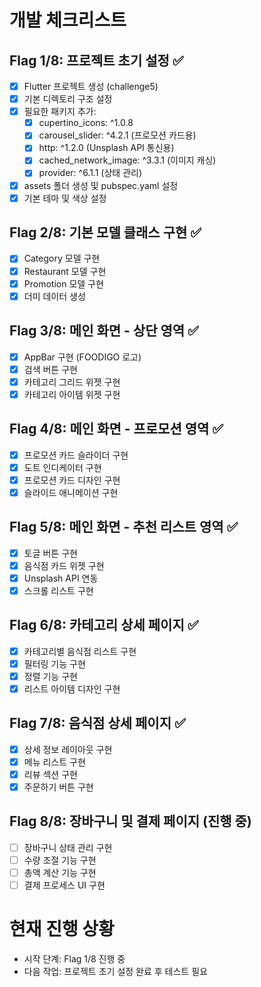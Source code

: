 # 개발 체크리스트

## Flag 1/8: 프로젝트 초기 설정 ✅
- [x] Flutter 프로젝트 생성 (challenge5)
- [x] 기본 디렉토리 구조 설정
- [x] 필요한 패키지 추가:
  - [x] cupertino_icons: ^1.0.8
  - [x] carousel_slider: ^4.2.1 (프로모션 카드용)
  - [x] http: ^1.2.0 (Unsplash API 통신용)
  - [x] cached_network_image: ^3.3.1 (이미지 캐싱)
  - [x] provider: ^6.1.1 (상태 관리)
- [x] assets 폴더 생성 및 pubspec.yaml 설정
- [x] 기본 테마 및 색상 설정

## Flag 2/8: 기본 모델 클래스 구현 ✅
- [x] Category 모델 구현
- [x] Restaurant 모델 구현
- [x] Promotion 모델 구현
- [x] 더미 데이터 생성

## Flag 3/8: 메인 화면 - 상단 영역 ✅
- [x] AppBar 구현 (FOODIGO 로고)
- [x] 검색 버튼 구현
- [x] 카테고리 그리드 위젯 구현
- [x] 카테고리 아이템 위젯 구현

## Flag 4/8: 메인 화면 - 프로모션 영역 ✅
- [x] 프로모션 카드 슬라이더 구현
- [x] 도트 인디케이터 구현
- [x] 프로모션 카드 디자인 구현
- [x] 슬라이드 애니메이션 구현

## Flag 5/8: 메인 화면 - 추천 리스트 영역 ✅
- [x] 토글 버튼 구현
- [x] 음식점 카드 위젯 구현
- [x] Unsplash API 연동
- [x] 스크롤 리스트 구현

## Flag 6/8: 카테고리 상세 페이지 ✅
- [x] 카테고리별 음식점 리스트 구현
- [x] 필터링 기능 구현
- [x] 정렬 기능 구현
- [x] 리스트 아이템 디자인 구현

## Flag 7/8: 음식점 상세 페이지 ✅
- [x] 상세 정보 레이아웃 구현
- [x] 메뉴 리스트 구현
- [x] 리뷰 섹션 구현
- [x] 주문하기 버튼 구현

## Flag 8/8: 장바구니 및 결제 페이지 (진행 중)
- [ ] 장바구니 상태 관리 구현
- [ ] 수량 조절 기능 구현
- [ ] 총액 계산 기능 구현
- [ ] 결제 프로세스 UI 구현

# 현재 진행 상황
- 시작 단계: Flag 1/8 진행 중
- 다음 작업: 프로젝트 초기 설정 완료 후 테스트 필요 